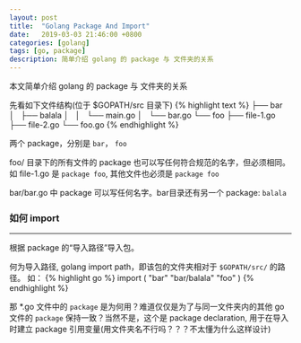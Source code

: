 ```yaml
---
layout: post
title:  "Golang Package And Import"
date:   2019-03-03 21:46:00 +0800
categories: [golang]
tags: [go, package]
description: 简单介绍 golang 的 package 与 文件夹的关系
---
```

本文简单介绍 golang 的 package 与 文件夹的关系

先看如下文件结构(位于 $GOPATH/src 目录下)
{% highlight text %}
├── bar
│   ├── balala
│   │   └── main.go
│   └── bar.go
└── foo
    ├── file-1.go
    ├── file-2.go
    └── foo.go
{% endhighlight %}

两个 package，分别是 `bar`， `foo`

foo/ 目录下的所有文件的 package 也可以写任何符合规范的名字，但必须相同。如 file-1.go 是 `package foo`, 其他文件也必须是 `package foo`

bar/bar.go 中 package 可以写任何名字。bar目录还有另一个 package: `balala`

### 如何 import
---
根据 package 的“导入路径”导入包。

何为导入路径, golang import path，即该包的文件夹相对于 `$GOPATH/src/` 的路径。
如：
{% highlight go %}
import (
    "bar"
    "bar/balala"
    "foo"
)
{% endhighlight %}

那 *.go 文件中的 `package` 是为何用？难道仅仅是为了与同一文件夹内的其他 go 文件的 `package` 保持一致？当然不是，这个是 package declaration, 用于在导入时建立 package 引用变量(用文件夹名不行吗？？？不太懂为什么这样设计)